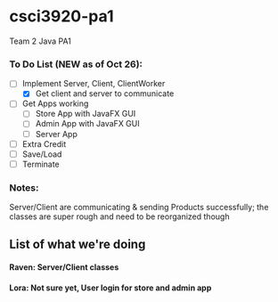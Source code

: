 # csci3920-pa1
Team 2 Java PA1

### To Do List (NEW as of Oct 26):
- [ ] Implement Server, Client, ClientWorker
  - [X] Get client and server to communicate 
- [ ] Get Apps working
  - [ ] Store App with JavaFX GUI 
  - [ ] Admin App with JavaFX GUI
  - [ ] Server App
- [ ] Extra Credit
- [ ] Save/Load
- [ ] Terminate

### Notes:
Server/Client are communicating & sending Products successfully; the classes are super rough and need to be reorganized though

## List of what we're doing
#### Raven: Server/Client classes
#### Lora: Not sure yet, User login for store and admin app 
